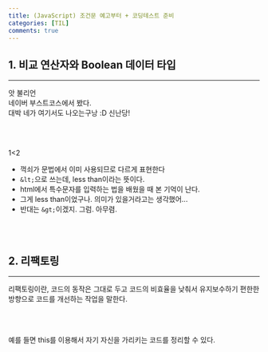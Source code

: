 ```yaml
---
title: (JavaScript) 조건문 예고부터 + 코딩테스트 준비
categories: [TIL]
comments: true
--- 
```


## 1. 비교 연산자와 Boolean 데이터 타입
---
앗 불리언  
네이버 부스트코스에서 봤다.  
대박 네가 여기서도 나오는구낭 :D 신난당!  

<br>
<br>


1<2
- 꺽쇠가 문법에서 이미 사용되므로 다르게 표현한다
- `&lt;`으로 쓰는데, less than이라는 뜻이다.
- html에서 특수문자를 입력하는 법을 배웠을 때 본 기억이 난다.
- 그게 less than이었구나. 의미가 있을거라고는 생각했어...  
- 반대는 `&gt;`이겠지. 그럼. 아무렴.  

<br>
<br>

## 2. 리팩토링
---
리팩토링이란, 코드의 동작은 그대로 두고 코드의 비효율을 낮춰서 유지보수하기 편한한 방향으로 코드를 개선하는 작업을 말한다.  

<br>
<br>

예를 들면 this를 이용해서 자기 자신을 가리키는 코드를 정리할 수 있다.
  
  